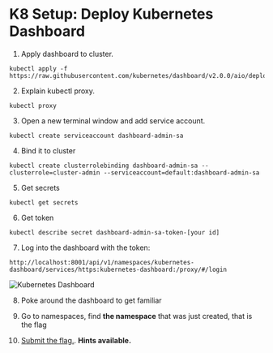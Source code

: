 # K8 Setup: Deploy Kubernetes Dashboard

1. Apply dashboard to cluster.

```
kubectl apply -f https://raw.githubusercontent.com/kubernetes/dashboard/v2.0.0/aio/deploy/recommended.yaml
```
2. Explain kubectl proxy.
```
kubectl proxy
```
3. Open a new terminal window and add service account.

```
kubectl create serviceaccount dashboard-admin-sa
```
4. Bind it to cluster

```
kubectl create clusterrolebinding dashboard-admin-sa --clusterrole=cluster-admin --serviceaccount=default:dashboard-admin-sa
```
5. Get secrets

```
kubectl get secrets
```
6. Get token

```
kubectl describe secret dashboard-admin-sa-token-[your id]
```
7. Log into the dashboard with the token:

```
http://localhost:8001/api/v1/namespaces/kubernetes-dashboard/services/https:kubernetes-dashboard:/proxy/#/login
```

![Kubernetes Dashboard](https://i.postimg.cc/zz1TCwCP/10-dashboard.png)

8. Poke around the dashboard to get familiar

9. Go to namespaces, find **the namespace** that was just created, that is the flag

10. [Submit the flag.](https://devslop.ctfd.io/challenges#Challenge%2010-3). **Hints available.**
